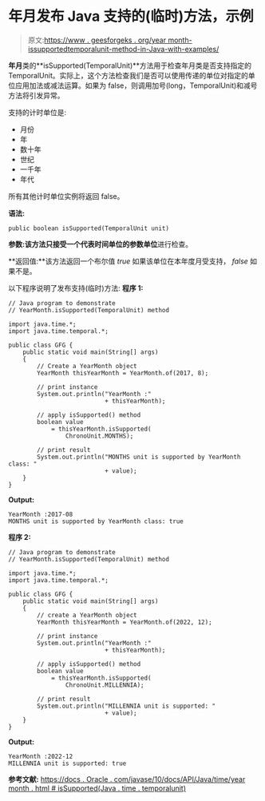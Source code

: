 # 年月发布 Java 支持的(临时)方法，示例

> 原文:[https://www . geesforgeks . org/year month-issupportedtemporalunit-method-in-Java-with-examples/](https://www.geeksforgeeks.org/yearmonth-issupportedtemporalunit-method-in-java-with-examples/)

**年月**类的**isSupported(TemporalUnit)**方法用于检查年月类是否支持指定的 TemporalUnit。实际上，这个方法检查我们是否可以使用传递的单位对指定的单位应用加法或减法运算。如果为 false，则调用加号(long，TemporalUnit)和减号方法将引发异常。

支持的计时单位是:

*   月份
*   年
*   数十年
*   世纪
*   一千年
*   年代

所有其他计时单位实例将返回 false。

**语法:**

```
public boolean isSupported(TemporalUnit unit)

```

**参数:**该方法只接受一个代表时间单位的参数**单位**进行检查。

**返回值:**该方法返回一个布尔值 *true* 如果该单位在本年度月受支持， *false* 如果不是。

以下程序说明了发布支持(临时)方法:
**程序 1:**

```
// Java program to demonstrate
// YearMonth.isSupported(TemporalUnit) method

import java.time.*;
import java.time.temporal.*;

public class GFG {
    public static void main(String[] args)
    {
        // Create a YearMonth object
        YearMonth thisYearMonth = YearMonth.of(2017, 8);

        // print instance
        System.out.println("YearMonth :"
                           + thisYearMonth);

        // apply isSupported() method
        boolean value
            = thisYearMonth.isSupported(
                ChronoUnit.MONTHS);

        // print result
        System.out.println("MONTHS unit is supported by YearMonth class: "
                           + value);
    }
}
```

**Output:**

```
YearMonth :2017-08
MONTHS unit is supported by YearMonth class: true

```

**程序 2:**

```
// Java program to demonstrate
// YearMonth.isSupported(TemporalUnit) method

import java.time.*;
import java.time.temporal.*;

public class GFG {
    public static void main(String[] args)
    {
        // create a YearMonth object
        YearMonth thisYearMonth = YearMonth.of(2022, 12);

        // print instance
        System.out.println("YearMonth :"
                           + thisYearMonth);

        // apply isSupported() method
        boolean value
            = thisYearMonth.isSupported(
                ChronoUnit.MILLENNIA);

        // print result
        System.out.println("MILLENNIA unit is supported: "
                           + value);
    }
}
```

**Output:**

```
YearMonth :2022-12
MILLENNIA unit is supported: true

```

**参考文献:**
[https://docs . Oracle . com/javase/10/docs/API/Java/time/year month . html # isSupported(Java . time . temporalunit)](https://docs.oracle.com/javase/10/docs/api/java/time/YearMonth.html#isSupported(java.time.temporal.TemporaUnit))